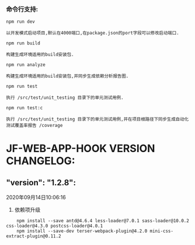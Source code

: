 ### 命令行支持:

 
`npm run dev`
   
    以开发模式启动项目,默认在4000端口,在package.json的port字段可以修改启动端口.

`npm run build`

    构建生成环境适用的build安装包.

`npm run analyze`

    构建生成环境适用的build安装包,并同步生成依赖分析报告图.

`npm run test`

    执行 /src/test/unit_testing 目录下的单元测试用例.

`npm run test:c`

    执行 /src/test/unit_testing 目录下的单元测试用例,并在项目根路径下同步生成自动化测试覆盖率报告 /coverage


# JF-WEB-APP-HOOK VERSION CHANGELOG:

## "version": "1.2.8":
2020年09月14日10:06:16
1. 依赖项升级
```
    npm install --save antd@4.6.4 less-loader@7.0.1 sass-loader@10.0.2 css-loader@4.3.0 postcss-loader@4.0.1
    npm install --save-dev terser-webpack-plugin@4.2.0 mini-css-extract-plugin@0.11.2
```
